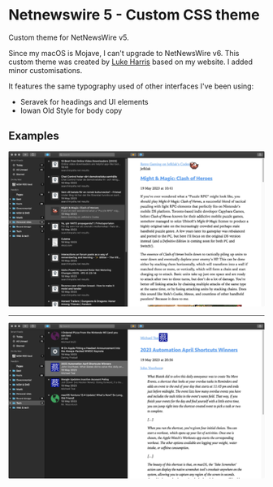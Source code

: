 # Netnewswire 5 - Custom CSS theme

Custom theme for NetNewsWire v5. 

Since my macOS is Mojave, I can't upgrade to NetNewsWire v6. This custom theme was created by [Luke Harris](https://github.com/lkhrs/nnw-minutes) based on my website. I added minor customisations.

It features the same typography used of other interfaces I've been using:

- Seravek for headings and UI elements
- Iowan Old Style for body copy

## Examples

![NetNewsWire 5 theme, a page](/assets/netnewswire5-1.jpg "NetNewsWire 5 theme, a page")

***

![NetNewsWire 5 theme, a page with blockquotes](/assets/netnewswire5-2.jpg "NetNewsWire 5 theme, a page with blockquotes")